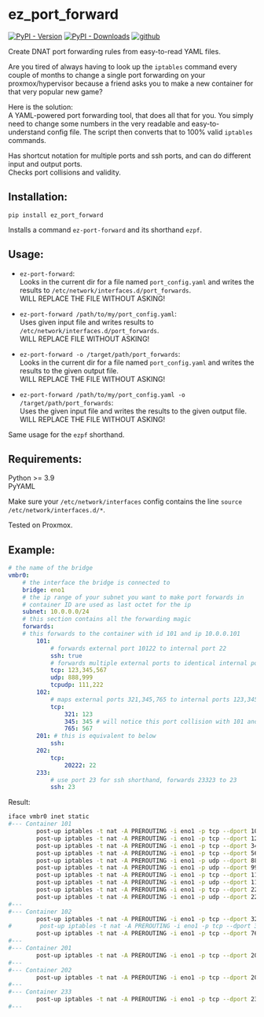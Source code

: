 # ez_port_forward
[![PyPI - Version](https://img.shields.io/pypi/v/ez-port-forward?style=flat-square&logo=pypi&label=PyPI)](https://pypi.org/project/ez-port-forward/) [![PyPI - Downloads](https://img.shields.io/pypi/dm/ez-port-forward?style=flat-square&logo=pypi)](https://pypi.org/project/ez-port-forward/) [![github](https://img.shields.io/badge/GitHub-100000?style=flat-square&logo=github&logoColor=white)](https://github.com/rk-exxec/ez_port_forward) 


Create DNAT port forwarding rules from easy-to-read YAML files.

Are you tired of always having to look up the `iptables` command every couple of months to change a single port forwarding on your proxmox/hypervisor because a friend asks you to make a new container for that very popular new game?

Here is the solution:   
A YAML-powered port forwarding tool, that does all that for you. 
You simply need to change some numbers in the very readable and easy-to-understand config file. The script then converts that to 100% valid `iptables` commands.

Has shortcut notation for multiple ports and ssh ports, and can do different input and output ports.  
Checks port collisions and validity.



## Installation:
`pip install ez_port_forward`

Installs a command `ez-port-forward` and its shorthand `ezpf`.

## Usage:

- `ez-port-forward`:  
Looks in the current dir for a file named `port_config.yaml` and writes the results to `/etc/network/interfaces.d/port_forwards`.  
WILL REPLACE THE FILE WITHOUT ASKING!  

- `ez-port-forward /path/to/my/port_config.yaml`:  
Uses given input file and writes results to `/etc/network/interfaces.d/port_forwards`.  
WILL REPLACE FILE WITHOUT ASKING!  

- `ez-port-forward -o /target/path/port_forwards`:  
Looks in the current dir for a file named `port_config.yaml` and writes the results to the given output file.  
WILL REPLACE THE FILE WITHOUT ASKING!  

- `ez-port-forward /path/to/my/port_config.yaml -o /target/path/port_forwards`:  
Uses the given input file and writes the results to the given output file.  
WILL REPLACE THE FILE WITHOUT ASKING!  

Same usage for the `ezpf` shorthand.

## Requirements:

Python >= 3.9  
PyYAML

Make sure your `/etc/network/interfaces` config contains the line
`source /etc/network/interfaces.d/*`.

Tested on Proxmox.

## Example:

```yaml
# the name of the bridge
vmbr0:
    # the interface the bridge is connected to
    bridge: eno1
    # the ip range of your subnet you want to make port forwards in
    # container ID are used as last octet for the ip
    subnet: 10.0.0.0/24
    # this section contains all the forwarding magic
    forwards: 
    # this forwards to the container with id 101 and ip 10.0.0.101
        101:
            # forwards external port 10122 to internal port 22
            ssh: true
            # forwards multiple external ports to identical internal ports for tcp udp and both
            tcp: 123,345,567
            udp: 888,999
            tcpudp: 111,222
        102: 
            # maps external ports 321,345,765 to internal ports 123,345,567
            tcp: 
                321: 123
                345: 345 # will notice this port collision with 101 and mark the line in the output as comment
                765: 567
        201: # this is equivalent to below
            ssh:
        202:
            tcp:
                20222: 22
        233:
            # use port 23 for ssh shorthand, forwards 23323 to 23
            ssh: 23 
```

Result:
```bash
iface vmbr0 inet static
#--- Container 101
        post-up iptables -t nat -A PREROUTING -i eno1 -p tcp --dport 10122 -j DNAT --to 10.0.0.101:22
        post-up iptables -t nat -A PREROUTING -i eno1 -p tcp --dport 123 -j DNAT --to 10.0.0.101:123
        post-up iptables -t nat -A PREROUTING -i eno1 -p tcp --dport 345 -j DNAT --to 10.0.0.101:345
        post-up iptables -t nat -A PREROUTING -i eno1 -p tcp --dport 567 -j DNAT --to 10.0.0.101:567
        post-up iptables -t nat -A PREROUTING -i eno1 -p udp --dport 888 -j DNAT --to 10.0.0.101:888
        post-up iptables -t nat -A PREROUTING -i eno1 -p udp --dport 999 -j DNAT --to 10.0.0.101:999
        post-up iptables -t nat -A PREROUTING -i eno1 -p tcp --dport 111 -j DNAT --to 10.0.0.101:111
        post-up iptables -t nat -A PREROUTING -i eno1 -p udp --dport 111 -j DNAT --to 10.0.0.101:111
        post-up iptables -t nat -A PREROUTING -i eno1 -p tcp --dport 222 -j DNAT --to 10.0.0.101:222
        post-up iptables -t nat -A PREROUTING -i eno1 -p udp --dport 222 -j DNAT --to 10.0.0.101:222
#---
#--- Container 102
        post-up iptables -t nat -A PREROUTING -i eno1 -p tcp --dport 321 -j DNAT --to 10.0.0.102:123
#        post-up iptables -t nat -A PREROUTING -i eno1 -p tcp --dport 345 -j DNAT --to 10.0.0.102:345
        post-up iptables -t nat -A PREROUTING -i eno1 -p tcp --dport 765 -j DNAT --to 10.0.0.102:567
#---
#--- Container 201
        post-up iptables -t nat -A PREROUTING -i eno1 -p tcp --dport 20122 -j DNAT --to 10.0.0.201:22
#---
#--- Container 202
        post-up iptables -t nat -A PREROUTING -i eno1 -p tcp --dport 20222 -j DNAT --to 10.0.0.202:22
#---
#--- Container 233
        post-up iptables -t nat -A PREROUTING -i eno1 -p tcp --dport 23323 -j DNAT --to 10.0.0.233:23
#---
```
